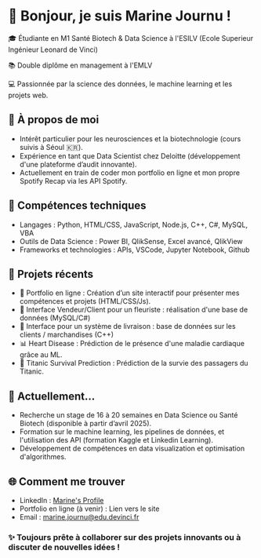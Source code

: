 # 👋 Bonjour, je suis Marine Journu !

🎓 Étudiante en M1 Santé Biotech & Data Science à l'ESILV (Ecole Superieur Ingénieur Leonard de Vinci)

📚 Double diplôme en management à l'EMLV

💻 Passionnée par la science des données, le machine learning et les projets web.

## 🚀 À propos de moi

- Intérêt particulier pour les neurosciences et la biotechnologie (cours suivis à Séoul 🇰🇷).
- Expérience en tant que Data Scientist chez Deloitte (développement d'une plateforme d’audit innovante).
- Actuellement en train de coder mon portfolio en ligne et mon propre Spotify Recap via les API Spotify.
 
## 🔧 Compétences techniques

- Langages : Python, HTML/CSS, JavaScript, Node.js, C++, C#, MySQL, VBA
- Outils de Data Science : Power BI, QlikSense, Excel avancé, QlikView
- Frameworks et technologies : APIs, VSCode, Jupyter Notebook, Github
  
## 🌟 Projets récents

- 🎨 Portfolio en ligne : Création d’un site interactif pour présenter mes compétences et projets (HTML/CSS/Js).
- 💐 Interface Vendeur/Client pour un fleuriste : réalisation d'une base de données (MySQL/C#)
- 🚚 Interface pour un système de livraison : base de données sur les clients / marchandises (C++)
- 📊 Heart Disease : Prédiction de le présence d'une maladie cardiaque grâce au ML.
- 🚢 Titanic Survival Prediction : Prédiction de la survie des passagers du Titanic.
  
## 📌 Actuellement...
- Recherche un stage de 16 à 20 semaines en Data Science ou Santé Biotech (disponible à partir d’avril 2025).
- Formation sur le machine learning, les pipelines de données, et l'utilisation des API (formation Kaggle et Linkedin Learning).
- Développement de compétences en data visualization et optimisation d'algorithmes.
  
## 🌐 Comment me trouver
- LinkedIn : [Marine's Profile](https://www.linkedin.com/in/marine-journu/)
- Portfolio en ligne (à venir) : Lien vers le site
- Email : marine.journu@edu.devinci.fr
  
### ✨ Toujours prête à collaborer sur des projets innovants ou à discuter de nouvelles idées !
<!---
marinejrn/marinejrn is a ✨ special ✨ repository because its `README.md` (this file) appears on your GitHub profile.
You can click the Preview link to take a look at your changes.
--->
